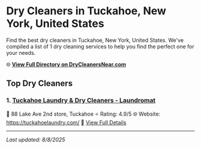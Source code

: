# Dry Cleaners in Tuckahoe, New York, United States

Find the best dry cleaners in Tuckahoe, New York, United States. We've compiled a list of 1 dry cleaning services to help you find the perfect one for your needs.

🌐 **[View Full Directory on DryCleanersNear.com](https://drycleanersnear.com/city/US/New%20York/Tuckahoe)**

## Top Dry Cleaners

### 1. [Tuckahoe Laundry & Dry Cleaners - Laundromat](https://drycleanersnear.com/dryCleaner/686dcd3704b0376d46bba56b/tuckahoe-laundry-dry-cleaners-laundromat)
📍 88 Lake Ave 2nd store, Tuckahoe
⭐ Rating: 4.9/5
🌐 Website: https://tuckahoelaundry.com/
🔗 [View Full Details](https://drycleanersnear.com/dryCleaner/686dcd3704b0376d46bba56b/tuckahoe-laundry-dry-cleaners-laundromat)


---

*Last updated: 8/8/2025*
